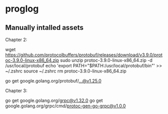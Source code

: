 # proglog

## Manually intalled assets

Chapter 2:

wget https://github.com/protocolbuffers/protobuf/releases/download/v3.9.0/protoc-3.9.0-linux-x86_64.zip
sudo unzip protoc-3.9.0-linux-x86_64.zip -d /usr/local/protobuf
echo 'export PATH="$PATH:/usr/local/protobuf/bin"' >> ~/.zshrc
source ~/.zshrc
rm protoc-3.9.0-linux-x86_64.zip

go get google.golang.org/protobuf/...@v1.25.0

Chapter 3:

go get google.golang.org/grpc@v1.32.0
go get google.golang.org/grpc/cmd/protoc-gen-go-grpc@v1.0.0

